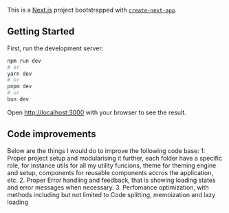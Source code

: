 This is a [Next.js](https://nextjs.org/) project bootstrapped with [`create-next-app`](https://github.com/vercel/next.js/tree/canary/packages/create-next-app).

## Getting Started

First, run the development server:

```bash
npm run dev
# or
yarn dev
# or
pnpm dev
# or
bun dev
```

Open [http://localhost:3000](http://localhost:3000) with your browser to see the result.

## Code improvements

Below are the things I would do to improve the following code base:
1: Proper project setup and modularising it further, each folder have a specific role, for instance utils for all my utility funcions, theme for theming engine and setup, components for reusable components accros the application, etc. 2. Proper Error handling and feedback, that is showing loading states and error messages when necessary. 3. Perfomance optimization, with methods including but not limited to Code splitting, memoization and lazy loading
